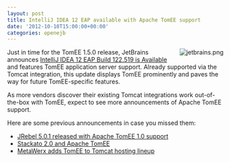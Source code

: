 ```yaml
---
layout: post
title: IntelliJ IDEA 12 EAP available with Apache TomEE support
date: '2012-10-10T15:00:00+00:00'
categories: openejb
---
```

<div>
  <div style="float:right; margin-left:10px;margin-bottom:10px;">
    <img src="https://blogs.apache.org/openejb/mediaresource/d06e2b43-f328-4adc-b6b6-bdde8dedf2b0?t=true" alt="jetbrains.png"></img>
  </div>

  <div>
<p>
Just in time for the TomEE 1.5.0 release, JetBrains announces <a href="http://blogs.jetbrains.com/idea/2012/10/intellij-idea-12-eap-build-122519-is-available/">IntelliJ IDEA 12 EAP Build 122.519 is Available</a> and features TomEE application server support.  Already supported via the Tomcat integration, this update displays TomEE prominently and paves the way for future TomEE-specific features.
</p>
<p>As more vendors discover their existing Tomcat integrations work out-of-the-box with TomEE, expect to see more announcements of Apache TomEE support.</p>

<p>Here are some previous announcements in case you missed them:</p>

<ul>
<li><a href="http://zeroturnaround.com/jrebel/jrebel-5-0-1-released">JRebel 5.0.1 released with Apache TomEE 1.0 support</a></li>
<li><a href="http://www.activestate.com/blog/2012/08/stackato-20-and-apache-tomee">Stackato 2.0 and Apache TomEE</a></li>
<li><a href="http://wiki.metawerx.net/wiki/News">MetaWerx adds TomEE to Tomcat hosting lineup</a></li>
</ul>
  </div>

  <div style="clear:both"/>
</div>
